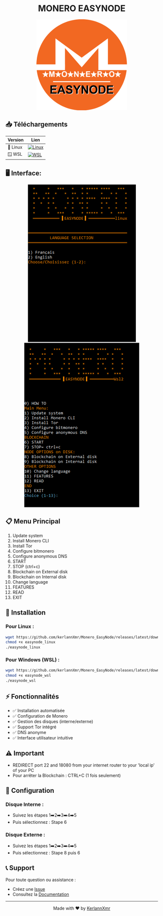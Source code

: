 <div align="center">

#  MONERO EASYNODE 

<img src="picture/logo.png" width="300" height="300" alt="Monero EasyNode Logo">

</div>

## 📥 Téléchargements

<div align="center">

| Version | Lien |
|---------|------|
| 🐧 Linux | [![Linux](https://img.shields.io/badge/Download-EasyNode_Linux-orange?style=for-the-badge)](https://github.com/kerlannXmr/Monero_EasyNode/releases/latest/download/easynode_linux) |
| 🪟 WSL | [![WSL](https://img.shields.io/badge/Download-EasyNode_WSL-orange?style=for-the-badge)](https://github.com/kerlannXmr/Monero_EasyNode/releases/latest/download/easynode_wsl) |

</div>

## 🖥️ Interface:
<div align="center">
<img src="picture/linux-interface.png" alt="Linux Interface" style="max-width: 1100px;">
<img src="picture/wsl_interface.png" alt="Linux Interface" style="max-width: 700px;">

</div>


## 📋 Menu Principal

1. Update system
2. Install Monero CLI
3. Install Tor
4. Configure bitmonero
5. Configure anonymous DNS
6. START
7. STOP (ctrl+c)
8. Blockchain on External disk
9. Blockchain on Internal disk
10. Change language
11. FEATURES
12. READ
13. EXIT

## 🚀 Installation

### Pour Linux :
```bash
wget https://github.com/kerlannXmr/Monero_EasyNode/releases/latest/download/easynode_linux
chmod +x easynode_linux
./easynode_linux
```

### Pour Windows (WSL) :
```bash
wget https://github.com/kerlannXmr/Monero_EasyNode/releases/latest/download/easynode_wsl
chmod +x easynode_wsl
./easynode_wsl
```

## ⚡ Fonctionnalités

- ✅ Installation automatisée
- ✅ Configuration de Monero
- ✅ Gestion des disques (interne/externe)
- ✅ Support Tor intégré
- ✅ DNS anonyme
- ✅ Interface utilisateur intuitive

## ⚠️ Important

- REDIRECT port 22 and 18080 from your internet router to your 'local ip' of your PC
- Pour arrêter la Blockchain : CTRL+C (1 fois seulement)

## 🔧 Configuration

### Disque Interne :
- Suivez les étapes 1➡️2➡️3➡️4➡️5
- Puis sélectionnez : Stape 6

### Disque Externe :
- Suivez les étapes 1➡️2➡️3➡️4➡️5
- Puis sélectionnez : Stape 8 puis 6

## 📞 Support

Pour toute question ou assistance :
- Créez une [Issue](https://github.com/kerlannXmr/Monero_EasyNode/issues)
- Consultez la [Documentation](https://github.com/kerlannXmr/Monero_EasyNode/wiki)

<div align="center">

---

Made with ❤️ by [KerlannXmr](https://github.com/kerlannXmr)

</div>

